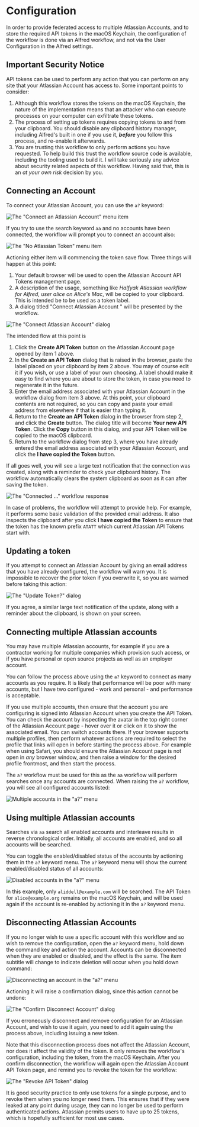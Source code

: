 # Configuration

In order to provide federated access to multiple Atlassian Accounts, and to
store the required API tokens in the macOS Keychain, the configuration of
the workflow is done via an Alfred workflow, and not via the User Configuration
in the Alfred settings.

## Important Security Notice

API tokens can be used to perform any action that you can perform on any
site that your Atlassian Account has access to. Some important points to
consider:

1. Although this workflow stores the tokens on the macOS Keychain, the
   nature of the implementation means that an attacker who can execute
   processes on your computer can exfiltrate these tokens.
2. The process of setting up tokens requires copying tokens to and from your
   clipboard. You should disable any clipboard history manager, including
   Alfred's built in one if you use it, _**before**_ you follow this process,
   and re-enable it afterwards.
3. You are trusting this workflow to only perform actions you have requested.
   To help build this trust the workflow source code is available, including
   the tooling used to build it. I will take seriously any advice about
   security related aspects of this workflow. Having said that, this is an
   _at your own risk_ decision by you.

## Connecting an Account

To connect your Atlassian Account, you can use the `a?` keyword:

![The "Connect an Atlassian Account" menu item](connect-account-menu.png)

If you try to use the search keyword `aa` and no accounts have been connected,
the workflow will prompt you to connect an account also:

![The "No Atlassian Token" menu item](no-atlassian-token-menu.png)

Actioning either item will commencing the token save flow. Three things will
happen at this point:

1. Your default browser will be used to open the Atlassian Account API
   Tokens management page.
2. A description of the usage, something like _Halfyak Atlassian workflow
   for Alfred, user alice on Alice's Mac_, will be copied to your clipboard.
   This is intended be to be used as a token label.
3. A dialog titled "Connect Atlassian Account " will be presented by the
   workflow.

![The "Connect Atlassian Account" dialog](connect-account-dialog.png)

The intended flow at this point is

1. Click the **Create API Token** button on the Atlassian Account page opened
   by item 1 above.
2. In the **Create an API Token** dialog that is raised in the browser, paste
   the label placed on your clipboard by item 2 above. You may of course
   edit it if you wish, or use a label of your own choosing. A label should
   make it easy to find where you are about to store the token, in case you
   need to regenerate it in the future.
3. Enter the email address associated with your Atlassian Account in the
   workflow dialog from item 3 above. At this point, your clipboard contents
   are not required, so you can copy and paste your email address from
   elsewhere if that is easier than typing it.
4. Return to the **Create an API Token** dialog in the browser from step 2,
   and click the **Create** button. The dialog title will become **Your new
   API Token**. Click the **Copy** button in this dialog, and your API Token
   will be copied to the macOS clipboard.
5. Return to the workflow dialog from step 3, where you have already entered
   the email address associated with your Atlassian Account, and click the
   **I have copied the Token** button.

If all goes well, you will see a large text notification that the connection
was created, along with a reminder to check your clipboard history. The
workflow automatically clears the system clipboard as soon as it can after
saving the token.

![The "Connected ..." workflow response](connected-response.png)

In case of problems, the workflow will attempt to provide help. For example,
it performs some basic validation of the provided email address. It also
inspects the clipboard after you click **I have copied the Token** to ensure
that the token has the known prefix `ATATT` which current Atlassian API Tokens
start with.

## Updating a token

If you attempt to connect an Atlassian Account by giving an email address
that you have already configured, the workflow will warn you. It is
impossible to recover the prior token if you overwrite it, so you are warned
before taking this action:

![The "Update Token?" dialog](update-token-dialog.png)

If you agree, a similar large text notification of the update, along with a
reminder about the clipboard, is shown on your screen.

## Connecting multiple Atlassian accounts

You may have multiple Atlassian accounts, for example if you are a
contractor working for multiple companies which provision such access, or if
you have personal or open source projects as well as an employer account.

You can follow the process above using the `a?` keyword to connect as many
accounts as you require. It is likely that performance will be poor with
many accounts, but I have two configured - work and personal - and
performance is acceptable.

If you use multiple accounts, then ensure that the account you are
configuring is signed into Atlassian Account when you create the API Token.
You can check the account by inspecting the avatar in the top right corner
of the Atlassian Account page - hover over it or click on it to show the
associated email. You can switch accounts there. If your browser supports
multiple profiles, then perform whatever actions are required to select the
profile that links will open in before starting the process above. For
example when using Safari, you should ensure the Atlassian Account page is
not open in _any_ browser window, and then raise a window for the desired
profile frontmost, and then start the process.

The `a?` workflow must be used for this as the `aa` workflow will perform
searches once any accounts are connected. When raising the `a?` workflow,
you will see all configured accounts listed:

![Multiple accounts in the "a?" menu](multiple-accounts.png)

## Using multiple Atlassian accounts

Searches via `aa` search all enabled accounts and interleave results in
reverse chronological order. Initially, all accounts are enabled, and so all
accounts will be searched.

You can toggle the enabled/disabled status of the accounts by actioning them
in the `a?` keyword menu. The `a?` keyword menu will show the current
enabled/disabled status of all accounts:

![Disabled accounts in the "a?" menu](disabled-account.png)

In this example, only `aliddell@example.com` will be searched. The API Token
for `alice@example.org` remains on the macOS Keychain, and will be used
again if the account is re-enabled by actioning it in the `a?` keyword menu.

## Disconnecting Atlassian Accounts

If you no longer wish to use a specific account with this workflow and so
wish to remove the configuration, open the `a?` keyword menu, hold down the
command key and action the account. Accounts can be disconnected when they
are enabled or disabled, and the effect is the same. The item subtitle will
change to indicate deletion will occur when you hold down command:

![Disconnecting an account in the "a?" menu](disconnect-account-menu.png)

Actioning it will raise a confirmation dialog, since this action cannot be
undone:

![The "Confirm Disconnect Account" dialog](disconnect-account-dialog.png)

If you erroneously disconnect and remove configuration for an Atlassian
Account, and wish to use it again, you need to add it again using the process
above, including issuing a new token.

Note that this disconnection process does not affect the Atlassian Account, nor
does it affect the validity of the token. It only removes the workflow's
configuration, including the token, from the macOS Keychain. After you
confirm disconnection, the workflow will again open the Atlassian Account API
Token page, and remind you to revoke the token for the workflow:

![The "Revoke API Token" dialog](revoke-token-dialog.png)

It is good security practice to only use tokens for a single purpose, and to
revoke them when you no longer need them. This ensures that if they were
leaked at any point during usage, they can no longer be used to perform
authenticated actions. Atlassian permits users to have up to 25 tokens,
which is hopefully sufficient for most use cases.
